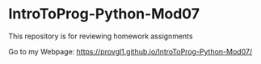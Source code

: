 # IntroToProg-Python-Mod07
This repository is for reviewing homework assignments

Go to my Webpage:
https://provgl1.github.io/IntroToProg-Python-Mod07/
